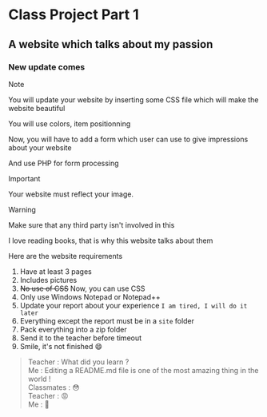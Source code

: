 # Class Project Part 1
## A website which talks about my passion
### New update comes
> [!NOTE]
> You will update your website by inserting some CSS file which will make the website beautiful
> 
> You will use colors, item positionning
> 
> Now, you will have to add a form which user can use to give impressions about your website
> 
> And use PHP for form processing

> [!IMPORTANT]
> Your website must reflect your image.

> [!WARNING]
> Make sure that any third party isn't involved in this

I love reading books, that is why this website talks about them

Here are the website requirements
1. Have at least 3 pages
2. Includes pictures
3. ~~No use of CSS~~ Now, you can use CSS
4. Only use Windows Notepad or Notepad++
5. Update your report about your experience `I am tired, I will do it later`
6. Everything except the report must be in a `site` folder
6. Pack everything into a zip folder
7. Send it to the teacher before timeout
8. Smile, it's not finished :smile:
> Teacher : What did you learn ?  
> Me : Editing a README.md file is one of the most amazing thing in the world !  
> Classmates : :flushed:  
> Teacher : :rage:  
> Me : :running:  
